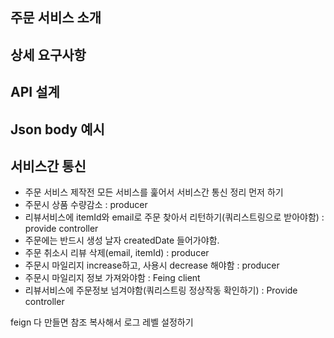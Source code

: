 ## 주문 서비스 소개
## 상세 요구사항
## API 설계
## Json body 예시
## 서비스간 통신


* 주문 서비스 제작전 모든 서비스를 훑어서 서비스간 통신 정리 먼저 하기
* 주문시 상품 수량감소 : producer
* 리뷰서비스에 itemId와 email로 주문 찾아서 리턴하기(쿼리스트링으로 받아야함) : provide controller
* 주문에는 반드시 생성 날자 createdDate 들어가야함.
* 주문 취소시 리뷰 삭제(email, itemId) : producer
* 주문시 마일리지 increase하고, 사용시 decrease 해야함 : producer
* 주문시 마일리지 정보 가져와야함 : Feing client
* 리뷰서비스에 주문정보 넘겨야함(쿼리스트링 정상작동 확인하기) : Provide controller

feign 다 만들면 참조 복사해서 로그 레벨 설정하기